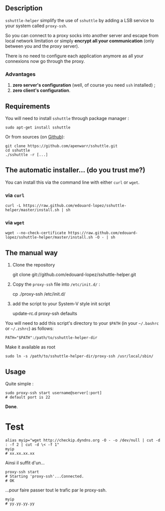 ## Description

`sshuttle-helper` simplify the use of `sshuttle` by adding a LSB service to your system called `proxy-ssh`.

So you can connect to a proxy socks into another server and escape from local network limitation or simply **encrypt all your communication** (only between you and the _proxy_ server).

There is no need to configure each application anymore as all your connexions now go through the proxy.

### Advantages

1. **zero server's configuration** (well, of course you need `ssh` installed) ;
2. **zero client's configuration**.

## Requirements

You will need to install `sshuttle` through package manager :

    sudo apt-get install sshuttle

Or from sources (on [Github](https://github.com/apenwarr/sshuttle)):

    git clone https://github.com/apenwarr/sshuttle.git
    cd sshuttle
    ./sshuttle -r [...]

## The automatic installer… (do you trust me?)

You can install this via the command line with either `curl` or `wget`.
### via `curl`

    curl -L https://raw.github.com/edouard-lopez/sshuttle-helper/master/install.sh | sh

### via `wget`

    wget --no-check-certificate https://raw.github.com/edouard-lopez/sshuttle-helper/master/install.sh -O - | sh

## The manual way

1. Clone the repository

    git clone git://github.com/edouard-lopez/sshuttle-helper.git

2. Copy the `proxy-ssh` file into `/etc/init.d/` :

    cp ./proxy-ssh /etc/init.d/

3. add the script to your System-V style init script

    update-rc.d proxy-ssh defaults


You will need to add this script's directory to your `$PATH` (in your `~/.bashrc` or `~/.zshrc`) as follows:

    PATH="$PATH":/path/to/sshuttle-helper-dir

Make it available as root

    sudo ln -s /path/to/sshuttle-helper-dir/proxy-ssh /usr/local/sbin/

## Usage

Quite simple :

    sudo proxy-ssh start username@server[:port]
    # default port is 22

**Done**.

# Test

    alias myip="wget http://checkip.dyndns.org -O - -o /dev/null | cut -d : -f 2 | cut -d \< -f 1"
    myip
    # xx.xx.xx.xx

Ainsi il suffit d'un...

    proxy-ssh start
    # Starting 'proxy-ssh'...Connected.
    # OK

...pour faire passer tout le trafic par le proxy-ssh.

    myip
    # yy.yy.yy.yy


